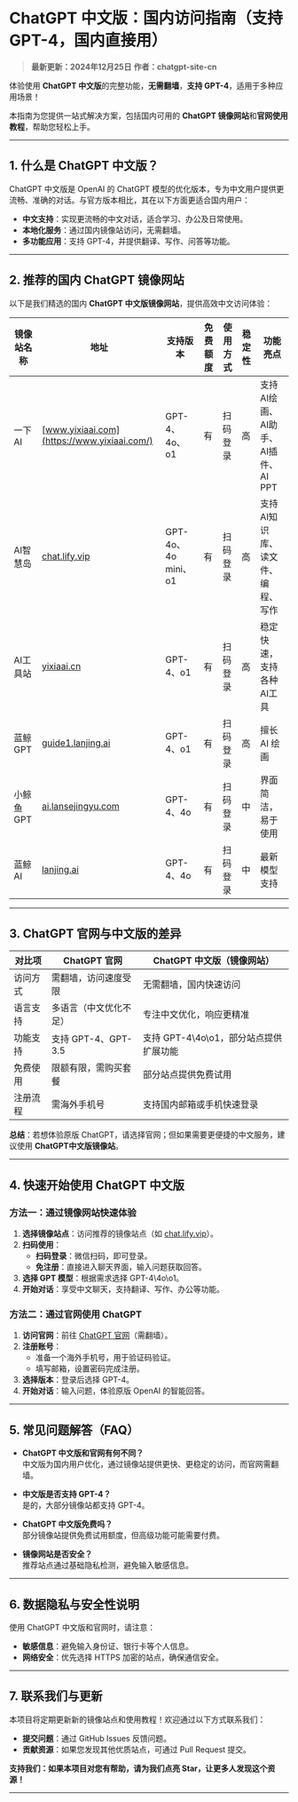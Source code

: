 # ChatGPT 中文版：国内访问指南（支持GPT-4，国内直接用）

> **最新更新：2024年12月25日**
> **作者：chatgpt-site-cn** 

体验使用 **ChatGPT 中文版**的完整功能，**无需翻墙**，**支持 GPT-4**，适用于多种应用场景！

本指南为您提供一站式解决方案，包括国内可用的 **ChatGPT 镜像网站**和**官网使用教程**，帮助您轻松上手。

---

## 1. 什么是 ChatGPT 中文版？

ChatGPT 中文版是 OpenAI 的 ChatGPT 模型的优化版本，专为中文用户提供更流畅、准确的对话。与官方版本相比，其在以下方面更适合国内用户：

- **中文支持**：实现更流畅的中文对话，适合学习、办公及日常使用。
- **本地化服务**：通过国内镜像站访问，无需翻墙。
- **多功能应用**：支持 GPT-4，并提供翻译、写作、问答等功能。

---

## 2. 推荐的国内 ChatGPT 镜像网站

以下是我们精选的国内 **ChatGPT 中文版镜像网站**，提供高效中文访问体验：

| 镜像站名称         | 地址                             | 支持版本           | 免费额度 | 使用方式           | 稳定性  | 功能亮点                |
|--------------------|----------------------------------|--------------------|--------|----------------|---------|-------------------------|
| 一下AI            | [www.yixiaai.com](https://www.yixiaai.com/) | GPT-4、4o、o1      | 有       | 扫码登录       | 高      | 支持 AI绘画、AI助手、AI插件、AI PPT            |
| AI智慧岛          | [chat.lify.vip](https://chat.lify.vip/) | GPT-4o、4o mini、o1 | 有       | 扫码登录       | 高      | 支持AI知识库、读文件、编程、写作            |
| AI工具站           | [yixiaai.cn](https://yixiaai.cn/) | GPT-4、o1           | 有       | 扫码登录       | 高      | 稳定快速，支持各种AI工具 |
| 蓝鲸GPT           | [guide1.lanjing.ai](https://guide1.lanjing.ai/) | GPT-4、o1           | 有       | 扫码登录       | 高      | 擅长 AI 绘画            |
| 小鲸鱼GPT           | [ai.lansejingyu.com](https://ai.lansejingyu.com/) | GPT-4、4o           | 有       | 扫码登录           | 中      | 界面简洁，易于使用      |
| 蓝鲸AI            | [lanjing.ai](https://lanjing.ai/) | GPT-4、4o           | 有       | 扫码登录           | 中      | 最新模型支持            |

---

## 3. ChatGPT 官网与中文版的差异

| 对比项          | ChatGPT 官网                     | ChatGPT 中文版（镜像网站）         |
|-----------------|---------------------------------|-----------------------------------|
| 访问方式        | 需翻墙，访问速度受限             | 无需翻墙，国内快速访问            |
| 语言支持        | 多语言（中文优化不足）           | 专注中文优化，响应更精准          |
| 功能支持        | 支持 GPT-4、GPT-3.5              | 支持 GPT-4\4o\o1，部分站点提供扩展功能  |
| 免费使用        | 限额有限，需购买套餐             | 部分站点提供免费试用             |
| 注册流程        | 需海外手机号                     | 支持国内邮箱或手机快速登录        |

**总结**：若想体验原版 ChatGPT，请选择官网；但如果需要更便捷的中文服务，建议使用 **ChatGPT中文版镜像站**。

---

## 4. 快速开始使用 ChatGPT 中文版

### 方法一：通过镜像网站快速体验

1. **选择镜像站点**：访问推荐的镜像站点（如 [chat.lify.vip](https://chat.lify.vip/)）。
2. **扫码使用**：
   - **扫码登录**：微信扫码，即可登录。
   - **免注册**：直接进入聊天界面，输入问题获取回答。
3. **选择 GPT 模型**：根据需求选择 GPT-4\4o\o1。
4. **开始对话**：享受中文聊天，支持翻译、写作、办公等功能。

### 方法二：通过官网使用 ChatGPT

1. **访问官网**：前往 [ChatGPT 官网](https://chat.openai.com)（需翻墙）。
2. **注册账号**：
   - 准备一个海外手机号，用于验证码验证。
   - 填写邮箱，设置密码完成注册。
3. **选择版本**：登录后选择 GPT-4。
4. **开始对话**：输入问题，体验原版 OpenAI 的智能回答。

---

## 5. 常见问题解答（FAQ）

- **ChatGPT 中文版和官网有何不同？**  
  中文版为国内用户优化，通过镜像站提供更快、更稳定的访问，而官网需翻墙。

- **中文版是否支持 GPT-4？**  
  是的，大部分镜像站都支持 GPT-4。

- **ChatGPT 中文版免费吗？**  
  部分镜像站提供免费试用额度，但高级功能可能需要付费。

- **镜像网站是否安全？**  
  推荐站点通过基础隐私检测，避免输入敏感信息。

---

## 6. 数据隐私与安全性说明

使用 ChatGPT 中文版和官网时，请注意：

- **敏感信息**：避免输入身份证、银行卡等个人信息。
- **网络安全**：优先选择 HTTPS 加密的站点，确保通信安全。

---

## 7. 联系我们与更新

本项目将定期更新新的镜像站点和使用教程！欢迎通过以下方式联系我们：

- **提交问题**：通过 GitHub Issues 反馈问题。
- **贡献资源**：如果您发现其他优质站点，可通过 Pull Request 提交。

**支持我们：如果本项目对您有帮助，请为我们点亮 Star，让更多人发现这个资源！**

---
